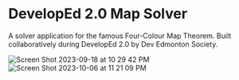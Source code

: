 # DevelopEd 2.0 Map Solver
A solver application for the famous Four-Colour Map Theorem. Built collaboratively during DevelopEd 2.0 by Dev Edmonton Society.


![Screen Shot 2023-09-18 at 10 29 42 PM](https://github.com/andynapoleon/DevelopEdMapColoring/assets/85133277/e013c70b-78ec-4aa6-84ae-609bec2c5314) 
![Screen Shot 2023-10-06 at 11 21 09 PM](https://github.com/andynapoleon/DevelopEdMapColoring/assets/85133277/e9b555bf-5fc8-467a-b5f5-ccb51ea4d582)
